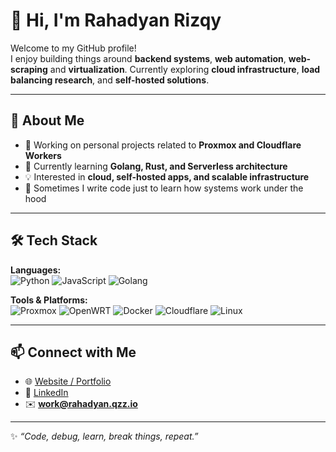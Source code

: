 # 👋 Hi, I'm Rahadyan Rizqy

Welcome to my GitHub profile!  
I enjoy building things around **backend systems**, **web automation**, **web-scraping** and **virtualization**. Currently exploring **cloud infrastructure**, **load balancing research**, and **self-hosted solutions**.

---

## 🚀 About Me
- 🔭 Working on personal projects related to **Proxmox and Cloudflare Workers**
- 🌱 Currently learning **Golang, Rust, and Serverless architecture**
- 💡 Interested in **cloud, self-hosted apps, and scalable infrastructure**
- 📝 Sometimes I write code just to learn how systems work under the hood

---

## 🛠️ Tech Stack
**Languages:**  
![Python](https://img.shields.io/badge/Python-3776AB?logo=python&logoColor=white) 
![JavaScript](https://img.shields.io/badge/JavaScript-F7DF1E?logo=javascript&logoColor=black)
![Golang](https://img.shields.io/badge/Go-00ADD8?logo=go&logoColor=white)

**Tools & Platforms:**  
![Proxmox](https://img.shields.io/badge/Proxmox-EE7203?logo=proxmox&logoColor=white) 
![OpenWRT](https://img.shields.io/badge/OpenWRT-00A0DE?logo=openwrt&logoColor=white) 
![Docker](https://img.shields.io/badge/Docker-2496ED?logo=docker&logoColor=white) 
![Cloudflare](https://img.shields.io/badge/Cloudflare-F38020?logo=cloudflare&logoColor=white) 
![Linux](https://img.shields.io/badge/Linux-FCC624?logo=linux&logoColor=black)

---

## 📫 Connect with Me
- 🌐 [Website / Portfolio](https://rahadyan.qzz.io)
- 💼 [LinkedIn](https://linkedin.com/in/rahadyanrizqy)
- ✉️ **work@rahadyan.qzz.io**

---

✨ _“Code, debug, learn, break things, repeat.”_
